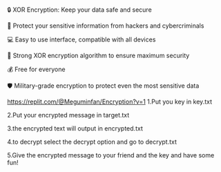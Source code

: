 🔒 XOR Encryption: Keep your data safe and secure

🔐 Protect your sensitive information from hackers and cybercriminals

💻 Easy to use interface, compatible with all devices

🔑 Strong XOR encryption algorithm to ensure maximum security

💰 Free for everyone

🛡️ Military-grade encryption to protect even the most sensitive data

https://replit.com/@Meguminfan/Encryption?v=1
1.Put you key in key.txt

2.Put your encrypted message in target.txt

3.the encrypted text will output in encrypted.txt

4.to decrypt select the decrypt option and go to decrypt.txt

5.Give the encrypted message to your friend and the key and have some fun!
